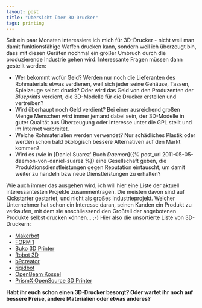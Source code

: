 ```yaml
---
layout: post
title: "Übersicht über 3D-Drucker"
tags: printing
---
```

Seit ein paar Monaten interessiere ich mich für 3D-Drucker - nicht weil man damit funktionsfähige Waffen
drucken kann, sondern weil ich überzeugt bin, dass mit diesen Geräten nochmal ein großer Umbruch durch die
produzierende Industrie gehen wird. Interessante Fragen müssen dann gestellt werden:

* Wer bekommt wofür Geld? Werden nur noch die Lieferanten des Rohmaterials etwas verdienen, weil sich jeder seine Gehäuse, Tassen, Spielzeuge selbst druckt? Oder wird das Geld von den Produzenten der *Blueprints* verdient, die 3D-Modelle für die Drucker erstellen und vertreiben?
* Wird überhaupt noch Geld verdient? Bei einer ausreichend großen Menge Menschen wird immer jemand dabei sein, der 3D-Modelle in guter Qualität aus Überzeugung oder Interesse unter die GPL stellt und im Internet verbreitet.
* Welche Rohmaterialien werden verwendet? Nur schädliches Plastik oder werden schon bald ökologisch bessere Alternativen auf den Markt kommen?
* Wird es (wie in [Daniel Suarez' Buch *Daemon*]({% post_url 2011-05-05-daemon-von-daniel-suarez %}) eine Gesellschaft geben, die Produktionsdienstleistungen gegen Reputation eintauscht, um damit weiter zu handeln bzw neue Dienstleistungen zu erhalten?

Wie auch immer das ausgehen wird, ich will hier eine Liste der aktuell interessantesten Projekte
zusammentragen. Die meisten davon sind auf Kickstarter gestartet, und nicht als großes Industrieprojekt.
Welcher Unternehmer hat schon ein Interesse daran, seinen Kunden ein Produkt zu verkaufen, mit dem sie 
anschliessend den Großteil der angebotenen Produkte selbst drucken können... ;-) Hier also die unsortierte
Liste von 3D-Druckern:

* [Makerbot][0]
* [FORM 1][1]
* [Buko 3D Printer][2]
* [Robot 3D][3]
* [b9creator][4]
* [rigidbot][5]
* [OpenBeam Kossel][6]
* [PrismX OpenSource 3D Printer][7]

**Habt ihr euch schon einen 3D-Drucker besorgt? Oder wartet ihr noch auf bessere Preise, andere 
Materialien oder etwas anderes?**

[0]: http://www.makerbot.com/
[1]: http://www.kickstarter.com/projects/formlabs/form-1-an-affordable-professional-3d-printer?ref=live
[2]: http://www.kickstarter.com/projects/deezmaker/buko-3d-printer-raising-the-bar-of-open-source-3d?ref=live
[3]: http://www.kickstarter.com/projects/1682938109/robo-3d-printer?ref=live
[4]: http://www.kickstarter.com/projects/b9creations/b9creator-a-high-resolution-3d-printer?ref=search
[5]: http://www.kickstarter.com/projects/1650950769/rigidbot-3d-printer?ref=search
[6]: http://www.kickstarter.com/projects/ttstam/openbeam-kossel-pro-a-new-type-of-3d-printer?ref=search
[7]: http://www.kickstarter.com/projects/575684524/prismx-open-source-3d-printer?ref=search

